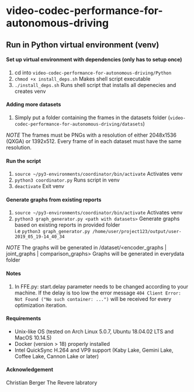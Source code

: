 # video-codec-performance-for-autonomous-driving

## Run in Python virtual environment (venv)
#### Set up virtual environment with dependencies (only has to setup once)
1. cd into `video-codec-performance-for-autonomous-driving/Python`
2. `chmod +x install_deps.sh` Makes shell script executable
3. `./install_deps.sh` Runs shell script that installs all depenecies and creates venv 

#### Adding more datasets
1) Simply put a folder containing the frames in the datasets folder 
(`video-codec-performance-for-autonomous-driving/datasets`)  

_NOTE_
The frames must be PNGs with a resolution of either 2048x1536 (QXGA) or 1392x512.
Every frame of in each dataset must have the same resolution.

#### Run the script
1. `source ~/py3-environments/coordinator/bin/activate` Activates venv
2. `python3 coordinator.py` Runs script in venv
3. `deactivate` Exit venv

#### Generate graphs from existing reports
1. `source ~/py3-environments/coordinator/bin/activate` Activates venv
2. `python3 graph_generator.py <path with datasets>` Generate graphs based on existing reports in provided folder  
 i.e `python3 graph_generator.py /home/user/project123/output/user-2019_05_19-14_40_34`

_NOTE_
The graphs will be generated in <path with datasets>/dataset/<encoder_graphs | joint_graphs | comparison_graphs>
Graphs will be generated in everydata folder

#### Notes
1. In FFE.py: start.delay parameter needs to be changed according to your machine. If the delay is too low 
the error message `404 Client Error: Not Found ("No such container: ...")` will be received for every 
optimization iteration. 

#### Requirements 
- Unix-like OS (tested on Arch Linux 5.0.7, Ubuntu 18.04.02 LTS and MacOS 10.14.5)
- Docker (version > 18) properly installed
- Intel QuickSync H.264 and VP9 support (Kaby Lake, Gemini Lake, Coffee Lake, Cannon Lake or later)

#### Acknowledgement
Christian Berger
The Revere labratory

